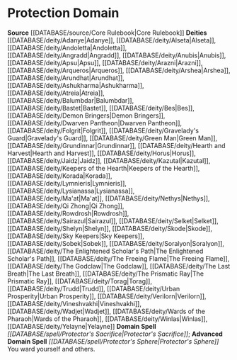 ﻿---
advanced_apocryphal_spell: null
advanced_domain_spell: '[[DATABASE/spell/Protector''s Sphere|Protector''s Sphere]]'
apocryphal_spell: null
deity:
- '[[DATABASE/deity/Adanye|Adanye]]'
- '[[DATABASE/deity/Alseta|Alseta]]'
- '[[DATABASE/deity/Andoletta|Andoletta]]'
- '[[DATABASE/deity/Angradd|Angradd]]'
- '[[DATABASE/deity/Anubis|Anubis]]'
- '[[DATABASE/deity/Apsu|Apsu]]'
- '[[DATABASE/deity/Arazni|Arazni]]'
- '[[DATABASE/deity/Arqueros|Arqueros]]'
- '[[DATABASE/deity/Arshea|Arshea]]'
- '[[DATABASE/deity/Arundhat|Arundhat]]'
- '[[DATABASE/deity/Ashukharma|Ashukharma]]'
- '[[DATABASE/deity/Atreia|Atreia]]'
- '[[DATABASE/deity/Balumbdar|Balumbdar]]'
- '[[DATABASE/deity/Bastet|Bastet]]'
- '[[DATABASE/deity/Bes|Bes]]'
- '[[DATABASE/deity/Demon Bringers|Demon Bringers]]'
- '[[DATABASE/deity/Dwarven Pantheon|Dwarven Pantheon]]'
- '[[DATABASE/deity/Folgrit|Folgrit]]'
- '[[DATABASE/deity/Gravelady''s Guard|Gravelady''s Guard]]'
- '[[DATABASE/deity/Green Man|Green Man]]'
- '[[DATABASE/deity/Grundinnar|Grundinnar]]'
- '[[DATABASE/deity/Hearth and Harvest|Hearth and Harvest]]'
- '[[DATABASE/deity/Horus|Horus]]'
- '[[DATABASE/deity/Jaidz|Jaidz]]'
- '[[DATABASE/deity/Kazutal|Kazutal]]'
- '[[DATABASE/deity/Keepers of the Hearth|Keepersof the Hearth]]'
- '[[DATABASE/deity/Korada|Korada]]'
- '[[DATABASE/deity/Lymnieris|Lymnieris]]'
- '[[DATABASE/deity/Lysianassa|Lysianassa]]'
- '[[DATABASE/deity/Ma''at|Ma''at]]'
- '[[DATABASE/deity/Nethys|Nethys]]'
- '[[DATABASE/deity/Qi Zhong|QiZhong]]'
- '[[DATABASE/deity/Rowdrosh|Rowdrosh]]'
- '[[DATABASE/deity/Sairazul|Sairazul]]'
- '[[DATABASE/deity/Selket|Selket]]'
- '[[DATABASE/deity/Shelyn|Shelyn]]'
- '[[DATABASE/deity/Skode|Skode]]'
- '[[DATABASE/deity/Sky Keepers|Sky Keepers]]'
- '[[DATABASE/deity/Sobek|Sobek]]'
- '[[DATABASE/deity/Soralyon|Soralyon]]'
- '[[DATABASE/deity/The Enlightened Scholar''s Path|The Enlightened Scholar''sPath]]'
- '[[DATABASE/deity/The Freeing Flame|The Freeing Flame]]'
- '[[DATABASE/deity/The Godclaw|The Godclaw]]'
- '[[DATABASE/deity/The Last Breath|The Last Breath]]'
- '[[DATABASE/deity/The Prismatic Ray|The Prismatic Ray]]'
- '[[DATABASE/deity/Torag|Torag]]'
- '[[DATABASE/deity/Trudd|Trudd]]'
- '[[DATABASE/deity/Urban Prosperity|Urban Prosperity]]'
- '[[DATABASE/deity/Verilorn|Verilorn]]'
- '[[DATABASE/deity/Vineshvakhi|Vineshvakhi]]'
- '[[DATABASE/deity/Wadjet|Wadjet]]'
- '[[DATABASE/deity/Wards of the Pharaoh|Wards ofthe Pharaoh]]'
- '[[DATABASE/deity/Winlas|Winlas]]'
- '[[DATABASE/deity/Yelayne|Yelayne]]'
domain:
- '[[DATABASE/domain/Protection Domain|Protection]]'
domain_spell: '[[DATABASE/spell/Protector''s Sacrifice|Protector''s Sacrifice]]'
id: '27'
name: Protection Domain
rarity: Common
rus_type_level: null
source: '[[DATABASE/source/Core Rulebook|Core Rulebook]]'
trait: null
type: Domain

---
# Protection Domain

**Source** [[DATABASE/source/Core Rulebook|Core Rulebook]] 
**Deities** [[DATABASE/deity/Adanye|Adanye]], [[DATABASE/deity/Alseta|Alseta]], [[DATABASE/deity/Andoletta|Andoletta]], [[DATABASE/deity/Angradd|Angradd]], [[DATABASE/deity/Anubis|Anubis]], [[DATABASE/deity/Apsu|Apsu]], [[DATABASE/deity/Arazni|Arazni]], [[DATABASE/deity/Arqueros|Arqueros]], [[DATABASE/deity/Arshea|Arshea]], [[DATABASE/deity/Arundhat|Arundhat]], [[DATABASE/deity/Ashukharma|Ashukharma]], [[DATABASE/deity/Atreia|Atreia]], [[DATABASE/deity/Balumbdar|Balumbdar]], [[DATABASE/deity/Bastet|Bastet]], [[DATABASE/deity/Bes|Bes]], [[DATABASE/deity/Demon Bringers|Demon Bringers]], [[DATABASE/deity/Dwarven Pantheon|Dwarven Pantheon]], [[DATABASE/deity/Folgrit|Folgrit]], [[DATABASE/deity/Gravelady's Guard|Gravelady's Guard]], [[DATABASE/deity/Green Man|Green Man]], [[DATABASE/deity/Grundinnar|Grundinnar]], [[DATABASE/deity/Hearth and Harvest|Hearth and Harvest]], [[DATABASE/deity/Horus|Horus]], [[DATABASE/deity/Jaidz|Jaidz]], [[DATABASE/deity/Kazutal|Kazutal]], [[DATABASE/deity/Keepers of the Hearth|Keepers of the Hearth]], [[DATABASE/deity/Korada|Korada]], [[DATABASE/deity/Lymnieris|Lymnieris]], [[DATABASE/deity/Lysianassa|Lysianassa]], [[DATABASE/deity/Ma'at|Ma'at]], [[DATABASE/deity/Nethys|Nethys]], [[DATABASE/deity/Qi Zhong|Qi Zhong]], [[DATABASE/deity/Rowdrosh|Rowdrosh]], [[DATABASE/deity/Sairazul|Sairazul]], [[DATABASE/deity/Selket|Selket]], [[DATABASE/deity/Shelyn|Shelyn]], [[DATABASE/deity/Skode|Skode]], [[DATABASE/deity/Sky Keepers|Sky Keepers]], [[DATABASE/deity/Sobek|Sobek]], [[DATABASE/deity/Soralyon|Soralyon]], [[DATABASE/deity/The Enlightened Scholar's Path|The Enlightened Scholar's Path]], [[DATABASE/deity/The Freeing Flame|The Freeing Flame]], [[DATABASE/deity/The Godclaw|The Godclaw]], [[DATABASE/deity/The Last Breath|The Last Breath]], [[DATABASE/deity/The Prismatic Ray|The Prismatic Ray]], [[DATABASE/deity/Torag|Torag]], [[DATABASE/deity/Trudd|Trudd]], [[DATABASE/deity/Urban Prosperity|Urban Prosperity]], [[DATABASE/deity/Verilorn|Verilorn]], [[DATABASE/deity/Vineshvakhi|Vineshvakhi]], [[DATABASE/deity/Wadjet|Wadjet]], [[DATABASE/deity/Wards of the Pharaoh|Wards of the Pharaoh]], [[DATABASE/deity/Winlas|Winlas]], [[DATABASE/deity/Yelayne|Yelayne]]
**Domain Spell** _[[DATABASE/spell/Protector's Sacrifice|Protector's Sacrifice]]_; **Advanced Domain Spell** _[[DATABASE/spell/Protector's Sphere|Protector's Sphere]]_
You ward yourself and others.